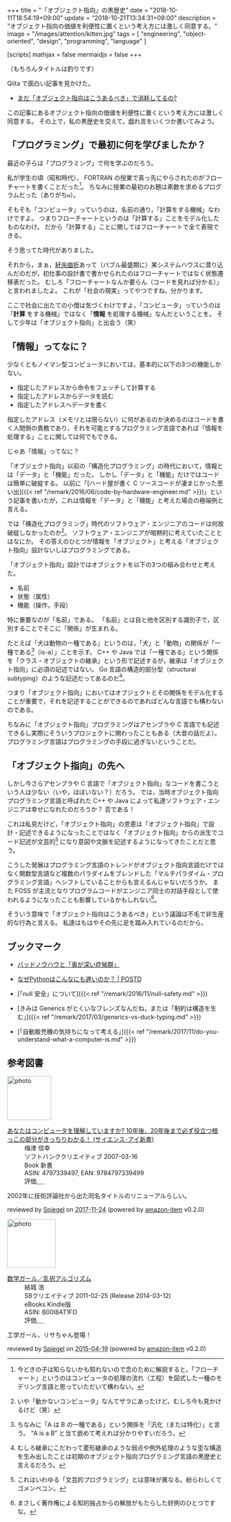 +++
title = "「オブジェクト指向」の黒歴史"
date = "2018-10-11T18:54:19+09:00"
update = "2018-10-21T13:34:31+09:00"
description = "オブジェクト指向の価値を利便性に置くという考え方には激しく同意する。"
image = "/images/attention/kitten.jpg"
tags = [ "engineering", "object-oriented", "design", "programming", "language" ]

[scripts]
  mathjax = false
  mermaidjs = false
+++

（もちろんタイトルは釣りです）

Qiita で面白い記事を見かけた。

- [まだ「オブジェクト指向はこうあるべき」で消耗してるの?](https://qiita.com/gyu-don/items/09db0a298136debfe757)

この記事にあるオブジェクト指向の価値を利便性に置くという考え方には激しく同意する。
その上で，私の黒歴史を交えて，戯れ言をいくつか書いてみよう。

## 「プログラミング」で最初に何を学びましたか？

最近の子らは「プログラミング」で何を学ぶのだろう。

私が学生の頃（昭和時代）， FORTRAN の授業で真っ先にやらされたのがフローチャートを書くことだった[^p1]。
ちなみに授業の最初のお題は素数を求めるプログラムだった（ありがち`w`）。

[^p1]: 今どきの子は知らないかも知れないので念のために解説すると，「フローチャート」というのはコンピュータの処理の流れ（工程）を図式した一種のモデリング言語と思っていただいて構わない。

そもそも「コンピュータ」っていうのは，名前の通り，「計算をする機械」なわけですよ。
つまりフローチャートというのは「計算する」ことをモデル化したものなわけ。
だから「計算する」ことに関してはフローチャートで全て表現できる。

そう思ってた時代がありました。

それから，まぁ，[紆余曲折](https://baldanders.info/blog/000529/ "私はこうしてプログラミングを覚えた — Baldanders.info")あって（バブル最盛期に）某システムハウスに潜り込んだのだが，初仕事の設計書で書かせられたのはフローチャートではなく状態遷移表だった。
むしろ「フローチャートなんか要らん（コードを見れば分かる）」と言われましたよ。
これが「社会の現実」ってやつですね，分かります。

ここで社会に出たての小僧は気づくわけですよ，「コンピュータ」っていうのは「**計算** をする機械」ではなく「**情報** を処理する機械」なんだということを。
そして少年は「オブジェクト指向」と出会う（笑）

## 「情報」ってなに？

少なくともノイマン型コンピュータにおいては，基本的に以下の3つの機能しかない。

- 指定したアドレスから命令をフェッチして計算する
- 指定したアドレスからデータを読む
- 指定したアドレスへデータを書く

指定したアドレス（メモリとは限らない）に何があるのか決めるのはコードを書く人間側の責務であり，それを可能とするプログラミング言語であれば「情報を処理する」ことに関しては何でもできる。

じゃあ「情報」ってなに？

「オブジェクト指向」以前の「構造化プログラミング」の時代において，情報とは「データ」と「機能」だった。
しかし「データ」と「機能」だけではコードは簡単に破綻する。
以前に「[ハード屋が書く C ソースコードが凄まじかった思い出]({{< ref "/remark/2016/06/code-by-hardware-engineer.md" >}})」という記事を書いたが，これは情報を「データ」と「機能」と考えた場合の極端例と言える。

では「構造化プログラミング」時代のソフトウェア・エンジニアのコードは何故破綻しなかったのか[^p2]。
ソフトウェア・エンジニアが暗黙的に考えていたこととはなにか。
その答えのひとつが情報を「オブジェクト」と考える「オブジェクト指向」設計ないしはプログラミングである。

[^p2]: いや「動かないコンピュータ」なんてザラにあったけど。むしろ今も見かけるけど（笑）

「オブジェクト指向」設計ではオブジェクトを以下の3つの組み合わせと考えた。

- 名前
- 状態（属性）
- 機能（操作，手段）

特に重要なのが「名前」である。
「名前」とは自と他を区別する識別子で，区別することでそこに「関係」が生まれる。

たとえば「犬は動物の一種である」というのは，「犬」と「動物」の関係が「一種である[^isa1]（is-a）」ことを示す。
C++ や Java では「一種である」という関係を「クラス・オブジェクトの継承」という形で記述するが，継承は「オブジェクト指向」に必須の記述ではない。
Go 言語の構造的部分型（structural subtyping）のような記述だってあるのだ[^exc1]。

[^isa1]: ちなみに「A は B の一種である」という関係を「汎化（または特化）」と言う。 “A is a B” と当て嵌めて考えれば分かりやすいだろう。
[^exc1]: むしろ継承にこだわって菱形継承のような弱点や例外処理のような歪な構造を生み出したことは初期のオブジェクト指向プログラミング言語の黒歴史と言えるだろう。

つまり「オブジェクト指向」においてはオブジェクトとその関係をモデル化することが重要で，それを記述することができるのであればどんな言語でも構わないのである。

ちなみに「オブジェクト指向」プログラミングはアセンブラや C 言語でも記述できるし実際にそういうプロジェクトに関わったこともある（大昔の話だよ）。
プログラミング言語はプログラミングの手段に過ぎないということだ。

## 「オブジェクト指向」の先へ

しかし今さらアセンブラや C 言語で「オブジェクト指向」なコードを書こうという人は少ない（いや，ほぼいない？）だろう。
では，当時オブジェクト指向プログラミング言語と呼ばれた C++ や Java によって私達ソフトウェア・エンジニアは幸せになれたのだろうか？ 否である！

これは私見だけど，「オブジェクト指向」の恩恵は「オブジェクト指向」で設計・記述できるようになったことではなく「オブジェクト指向」からの派生でコード記述が文芸的[^bp1] になり意図や文脈を記述するようになってきたことだと思う。

こうした発展はプログラミング言語のトレンドがオブジェクト指向言語だけではなく関数型言語など複数のパラダイムをブレンドした「マルチパラダイム・プログラミング言語」へシフトしていることからも言えるんじゃないだろうか。
また FOSS が主流となりプログラムコードがエンジニア同士の対話手段として使われるようになったことも影響しているかもしれない[^cr1]。

[^cr1]: まさしく著作権による知的独占からの解放がもたらした好例のひとつですな。
[^bp1]: これはいわゆる「文芸的プログラミング」とは意味が異なる。紛らわしくてゴメンペコン。

そういう意味で「オブジェクト指向はこうあるべき」という議論は不毛で非生産的な行為と言える。
私達はもはやその先に足を踏み入れているのだから。

## ブックマーク

- [バッドノウハウと「奥が深い症候群」](http://0xcc.net/misc/bad-knowhow.html)
- [なぜPythonはこんなにも遅いのか？ | POSTD](https://postd.cc/why-is-python-so-slow/)

- [「null 安全」について]({{< ref "/remark/2016/11/null-safety.md" >}})
- [きみは Generics がとくいなフレンズなんだね，または「制約は構造を生む」]({{< ref "/remark/2017/03/generics-vs-duck-typing.md" >}})
- [「自動販売機の気持ちになって考える」]({{< ref "/remark/2017/11/do-you-understand-what-a-computer-is.md" >}})

## 参考図書

<div class="hreview">
  <div class="photo"><a class="item url" href="https://www.amazon.co.jp/%E3%81%82%E3%81%AA%E3%81%9F%E3%81%AF%E3%82%B3%E3%83%B3%E3%83%94%E3%83%A5%E3%83%BC%E3%82%BF%E3%82%92%E7%90%86%E8%A7%A3%E3%81%97%E3%81%A6%E3%81%84%E3%81%BE%E3%81%99%E3%81%8B-10%E5%B9%B4%E5%BE%8C%E3%80%8120%E5%B9%B4%E5%BE%8C%E3%81%BE%E3%81%A7%E5%BF%85%E3%81%9A%E5%BD%B9%E7%AB%8B%E3%81%A4%E6%A0%B9%E3%81%A3%E3%81%93%E3%81%AE%E9%83%A8%E5%88%86%E3%81%8C%E3%81%8D%E3%81%A3%E3%81%A1%E3%82%8A%E3%82%8F%E3%81%8B%E3%82%8B%EF%BC%81-%E3%82%B5%E3%82%A4%E3%82%A8%E3%83%B3%E3%82%B9%EF%BD%A5%E3%82%A2%E3%82%A4%E6%96%B0%E6%9B%B8-%E6%A2%85%E6%B4%A5-%E4%BF%A1%E5%B9%B8/dp/4797339497?SubscriptionId=AKIAJYVUJ3DMTLAECTHA&tag=baldandersinf-22&linkCode=xm2&camp=2025&creative=165953&creativeASIN=4797339497"><img src="https://images-fe.ssl-images-amazon.com/images/I/51W3fP3Q%2BtL._SL160_.jpg" width="102" alt="photo"></a></div>
  <dl class="fn">
    <dt><a href="https://www.amazon.co.jp/%E3%81%82%E3%81%AA%E3%81%9F%E3%81%AF%E3%82%B3%E3%83%B3%E3%83%94%E3%83%A5%E3%83%BC%E3%82%BF%E3%82%92%E7%90%86%E8%A7%A3%E3%81%97%E3%81%A6%E3%81%84%E3%81%BE%E3%81%99%E3%81%8B-10%E5%B9%B4%E5%BE%8C%E3%80%8120%E5%B9%B4%E5%BE%8C%E3%81%BE%E3%81%A7%E5%BF%85%E3%81%9A%E5%BD%B9%E7%AB%8B%E3%81%A4%E6%A0%B9%E3%81%A3%E3%81%93%E3%81%AE%E9%83%A8%E5%88%86%E3%81%8C%E3%81%8D%E3%81%A3%E3%81%A1%E3%82%8A%E3%82%8F%E3%81%8B%E3%82%8B%EF%BC%81-%E3%82%B5%E3%82%A4%E3%82%A8%E3%83%B3%E3%82%B9%EF%BD%A5%E3%82%A2%E3%82%A4%E6%96%B0%E6%9B%B8-%E6%A2%85%E6%B4%A5-%E4%BF%A1%E5%B9%B8/dp/4797339497?SubscriptionId=AKIAJYVUJ3DMTLAECTHA&tag=baldandersinf-22&linkCode=xm2&camp=2025&creative=165953&creativeASIN=4797339497">あなたはコンピュータを理解していますか? 10年後、20年後まで必ず役立つ根っこの部分がきっちりわかる！ (サイエンス･アイ新書)</a></dt>
	<dd>梅津 信幸</dd>
    <dd>ソフトバンククリエイティブ 2007-03-16</dd>
    <dd>Book 新書</dd>
    <dd>ASIN: 4797339497, EAN: 9784797339499</dd>
    <dd>評価<abbr class="rating fa-sm" title="4">&nbsp;<i class="fas fa-star"></i>&nbsp;<i class="fas fa-star"></i>&nbsp;<i class="fas fa-star"></i>&nbsp;<i class="fas fa-star"></i>&nbsp;<i class="far fa-star"></i></abbr></dd>
  </dl>
  <p class="description">2002年に技術評論社から出た同名タイトルのリニューアルらしい。</p>
  <p class="powered-by" >reviewed by <a href='#maker' class='reviewer'>Spiegel</a> on <abbr class="dtreviewed" title="2017-11-24">2017-11-24</abbr> (powered by <a href="https://github.com/spiegel-im-spiegel/amazon-item" >amazon-item</a> v0.2.0)</p>
</div>

<div class="hreview">
  <div class="photo"><a class="item url" href="https://www.amazon.co.jp/%E6%95%B0%E5%AD%A6%E3%82%AC%E3%83%BC%E3%83%AB%EF%BC%8F%E4%B9%B1%E6%8A%9E%E3%82%A2%E3%83%AB%E3%82%B4%E3%83%AA%E3%82%BA%E3%83%A0-%E7%B5%90%E5%9F%8E-%E6%B5%A9-ebook/dp/B00I8AT1FO?SubscriptionId=AKIAJYVUJ3DMTLAECTHA&tag=baldandersinf-22&linkCode=xm2&camp=2025&creative=165953&creativeASIN=B00I8AT1FO"><img src="https://images-fe.ssl-images-amazon.com/images/I/41353H%2BBzFL._SL160_.jpg" width="113" alt="photo"></a></div>
  <dl class="fn">
    <dt><a href="https://www.amazon.co.jp/%E6%95%B0%E5%AD%A6%E3%82%AC%E3%83%BC%E3%83%AB%EF%BC%8F%E4%B9%B1%E6%8A%9E%E3%82%A2%E3%83%AB%E3%82%B4%E3%83%AA%E3%82%BA%E3%83%A0-%E7%B5%90%E5%9F%8E-%E6%B5%A9-ebook/dp/B00I8AT1FO?SubscriptionId=AKIAJYVUJ3DMTLAECTHA&tag=baldandersinf-22&linkCode=xm2&camp=2025&creative=165953&creativeASIN=B00I8AT1FO">数学ガール／乱択アルゴリズム</a></dt>
	<dd>結城 浩</dd>
    <dd>SBクリエイティブ 2011-02-25 (Release 2014-03-12)</dd>
    <dd>eBooks Kindle版</dd>
    <dd>ASIN: B00I8AT1FO</dd>
    <dd>評価<abbr class="rating fa-sm" title="5">&nbsp;<i class="fas fa-star"></i>&nbsp;<i class="fas fa-star"></i>&nbsp;<i class="fas fa-star"></i>&nbsp;<i class="fas fa-star"></i>&nbsp;<i class="fas fa-star"></i></abbr></dd>
  </dl>
  <p class="description">工学ガール，リサちゃん登場！</p>
  <p class="powered-by" >reviewed by <a href='#maker' class='reviewer'>Spiegel</a> on <abbr class="dtreviewed" title="2015-04-19">2015-04-19</abbr> (powered by <a href="https://github.com/spiegel-im-spiegel/amazon-item" >amazon-item</a> v0.2.0)</p>
</div>
